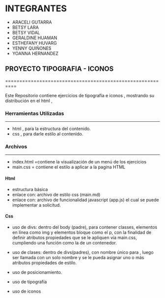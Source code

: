 INTEGRANTES
==============================

* ARACELI GUTARRA
* BETSY LARA
* BETSY VIDAL
* GERALDINE HUAMAN
* ESTHEFANY HUVARG
* YENNY QUIÑONES
* YOANNA HERNANDEZ


## PROYECTO TIPOGRAFIA - ICONOS
==========================================================

Este Repositorio contiene ejercicios de tipografía e iconos , mostrando su
distribución en el html ,


### Herramientas Utilizadas
---------------------------
* html , para la estructura del contenido.
* css  , para darle estilo al contenido.


### Archivos
---------------------------
* index.html  =contiene la visualización de un menú de los ejercicios
* main.css  = contiene el estilo a aplicar a la pagina HTML


#### Html
+ estructura básica
+ enlace con: archivo de estilo css (main.md)
+ enlace con: archivo de funcionalidad javascript (app.js) el cual se puede
  implementar a solicitud.

#### Css
* uso de divs: dentro del body (padre), para contener  classes, elementos en línea como
img y elementos bloque como el p, con la finalidad de definir atributos propiedades
que se le apliquen vía main.css, cumpliendo una función como la de un contenedor.

* uso de clases: dentro de divs(padres), con nombre único para , luego ser llamada
con un solo nombre y se le pueda asignar uno o más atributos propiedades de estilo.

* uso de posicionamiento.

* uso de tipografía

* uso de iconos
